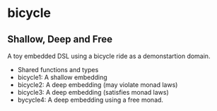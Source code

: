 bicycle
=======

Shallow, Deep and Free
----------------------

A toy embedded DSL using a bicycle ride as a demonstartion domain.

- Shared functions and types
- bicycle1: A shallow embedding
- bicycle2: A deep embedding (may violate monad laws)
- bicycle3: A deep embedding (satisfies monad laws)
- bycycle4: A deep embedding using a free monad.
